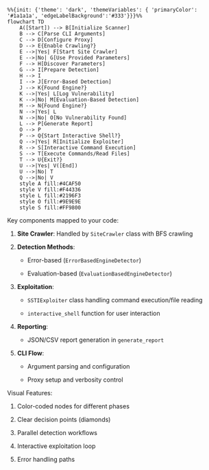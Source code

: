 

```mermaid
%%{init: {'theme': 'dark', 'themeVariables': { 'primaryColor': '#1a1a1a', 'edgeLabelBackground':'#333'}}}%%
flowchart TD
    A([Start]) --> B[Initialize Scanner]
    B --> C[Parse CLI Arguments]
    C --> D[Configure Proxy]
    D --> E{Enable Crawling?}
    E -->|Yes| F[Start Site Crawler]
    E -->|No| G[Use Provided Parameters]
    F --> H[Discover Parameters]
    G --> I[Prepare Detection]
    H --> I
    I --> J[Error-Based Detection]
    J --> K{Found Engine?}
    K -->|Yes| L[Log Vulnerability]
    K -->|No| M[Evaluation-Based Detection]
    M --> N{Found Engine?}
    N -->|Yes| L
    N -->|No| O[No Vulnerability Found]
    L --> P[Generate Report]
    O --> P
    P --> Q{Start Interactive Shell?}
    Q -->|Yes| R[Initialize Exploiter]
    R --> S[Interactive Command Execution]
    S --> T[Execute Commands/Read Files]
    T --> U{Exit?}
    U -->|Yes| V([End])
    U -->|No| T
    Q -->|No| V
    style A fill:#4CAF50
    style V fill:#F44336
    style L fill:#2196F3
    style O fill:#9E9E9E
    style S fill:#FF9800

```




Key components mapped to your code:

1. **Site Crawler**: Handled by `SiteCrawler` class with BFS crawling
    
2. **Detection Methods**:
    
    - Error-based (`ErrorBasedEngineDetector`)
        
    - Evaluation-based (`EvaluationBasedEngineDetector`)
        
3. **Exploitation**:
    
    - `SSTIExploiter` class handling command execution/file reading
        
    - `interactive_shell` function for user interaction
        
4. **Reporting**:
    
    - JSON/CSV report generation in `generate_report`
        
5. **CLI Flow**:
    
    - Argument parsing and configuration
        
    - Proxy setup and verbosity control
        

Visual Features:

1. Color-coded nodes for different phases
    
2. Clear decision points (diamonds)
    
3. Parallel detection workflows
    
4. Interactive exploitation loop
    
5. Error handling paths